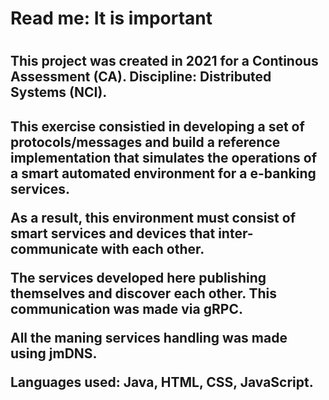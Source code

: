<h1> Read me: It is important <h1>

<h2> This project was created in 2021 for a Continous Assessment (CA). Discipline: Distributed Systems (NCI). <h2>

<p> This exercise consistied in developing a set of protocols/messages and build a reference implementation that simulates the operations of a smart automated environment  for a e-banking services. </p>

<p> As a result, this environment must consist of smart services and devices that inter-communicate with each other.</p>

<p> The services developed here publishing themselves and discover each other. This communication was made via gRPC.</p>

<p> All the maning services handling was made using jmDNS.</p>

<p> Languages used: Java, HTML, CSS, JavaScript.</p>
